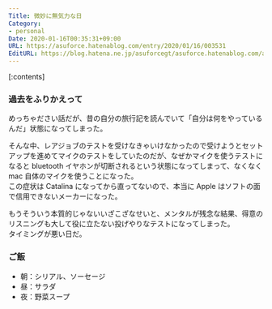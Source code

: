 ```yaml
---
Title: 微妙に無気力な日
Category:
- personal
Date: 2020-01-16T00:35:31+09:00
URL: https://asuforce.hatenablog.com/entry/2020/01/16/003531
EditURL: https://blog.hatena.ne.jp/asuforcegt/asuforce.hatenablog.com/atom/entry/26006613498231979
---
```


[:contents]

###  過去をふりかえって

めっちゃださい話だが、昔の自分の旅行記を読んでいて「自分は何をやっているんだ」状態になってしまった。

そんな中、レアジョブのテストを受けなきゃいけなかったので受けようとセットアップを進めてマイクのテストをしていたのだが、なぜかマイクを使うテストになると bluetooth イヤホンが切断されるという状態になってしまって、なくなく mac 自体のマイクを使うことになった。  
この症状は Catalina になってから直ってないので、本当に Apple はソフトの面で信用できないメーカーになった。  

もうそういう本質的じゃないいざこざなせいと、メンタルが残念な結果、得意のリスニングも大して役に立たない投げやりなテストになってしまった。  
タイミングが悪い日だ。

### ご飯

- 朝：シリアル、ソーセージ
- 昼：サラダ
- 夜：野菜スープ
